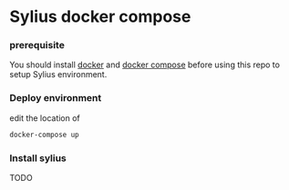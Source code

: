 # Sylius docker compose

### prerequisite
You should install [docker](https://docs.docker.com/engine/installation) and [docker compose](https://docs.docker.com/compose/install/) before using this repo to setup Sylius environment.

### Deploy environment
edit the location of 
```sh
docker-compose up
```
### Install sylius
TODO
